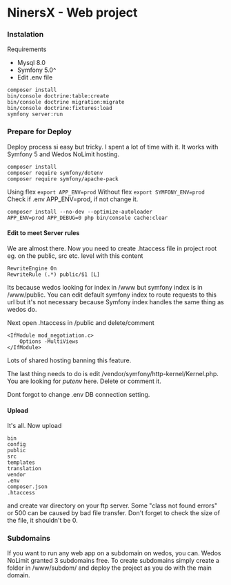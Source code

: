 # NinersX - Web project
### Instalation

Requirements
- Mysql 8.0
- Symfony 5.0^
- Edit .env file
```shell
composer install
bin/console doctrine:table:create
bin/console doctrine migration:migrate
bin/console doctrine:fixtures:load
symfony server:run
```
### Prepare for Deploy
Deploy process si easy but tricky. I spent a lot of time with it. It works with Symfony 5 and Wedos NoLimit hosting.

``` 
composer install
composer require symfony/dotenv
composer require symfony/apache-pack
```
Using flex
```export APP_ENV=prod```
Without flex
```export SYMFONY_ENV=prod```
Check if .env APP_ENV=prod, if not change it.

```
composer install --no-dev --optimize-autoloader
APP_ENV=prod APP_DEBUG=0 php bin/console cache:clear
```

#### Edit to meet Server rules
We are almost there. Now you need to create .htaccess file in project root eg. on the public, src etc. level with this content
```
RewriteEngine On
RewriteRule (.*) public/$1 [L]
```
Its because wedos looking for index in /www but symfony index is in /www/public. You can edit default symfony index to route requests to this url but it's not necessary because Symfony index handles the same thing as wedos do.

Next open .htaccess in /public and delete/comment 
```
<IfModule mod_negotiation.c>
    Options -MultiViews
</IfModule>
```
Lots of shared hosting banning this feature.

The last thing needs to do is edit /vendor/symfony/http-kernel/Kernel.php. You are looking for _putenv_ here. Delete or comment it. 

Dont forgot to change .env DB connection setting.

#### Upload
It's all. Now upload
```
bin
config
public
src
templates
translation
vendor
.env
composer.json
.htaccess
```
and create var directory on your ftp server. Some "class not found errors" or 500 can be caused by bad file transfer. Don't forget to check the size of the file, it shouldn't be 0.
### Subdomains
If you want to run any web app on a subdomain on wedos, you can. Wedos NoLimit granted 3 subdomains free. To create subdomains simply create a folder in /www/subdom/<Name of you subdomain> and deploy the project as you do with the main domain.
